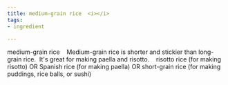 ```yaml
---
title: medium-grain rice  <i></i>
tags:
- ingredient

---
```

medium-grain rice    Medium-grain rice is shorter and stickier than long-grain rice.  It's great for making paella and risotto.    risotto rice (for making risotto) OR Spanish rice (for making paella) OR short-grain rice (for making puddings, rice balls, or sushi)
